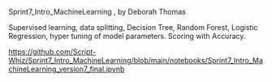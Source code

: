 Sprint7_Intro_MachineLearning , by Deborah Thomas 

Supervised learning, data splitting, Decision Tree, Random Forest, Logistic Regression, hyper tuning of model parameters. Scoring with Accuracy.

https://github.com/Script-Whiz/Sprint7_Intro_MachineLearning/blob/main/notebooks/Sprint7_Intro_MachineLearning_version7_final.ipynb
